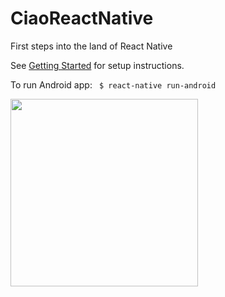 # CiaoReactNative
First steps into the land of React Native

See [Getting Started](http://facebook.github.io/react-native/docs/getting-started.html) for setup instructions.

To run Android app: ` $ react-native run-android`

<img src="https://i.imgur.com/PujtKyC.png" width="300">
